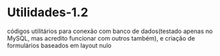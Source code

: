 Utilidades-1.2
==============

códigos utilitários para conexão com banco de dados(testado apenas no MySQL, mas acredito funcionar com outros também), e criação de formulários baseados em layout nulo
